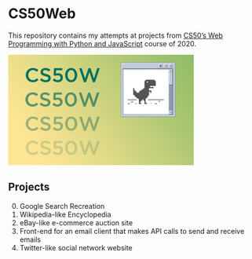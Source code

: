 # CS50Web
This repository contains my attempts at projects from [CS50’s Web Programming with Python and JavaScript](https://cs50.harvard.edu/web/2020/) course of 2020.

![CS50 Web image displaying Google's Dinosaur game](CS50W.png)

## Projects
0. Google Search Recreation
1. Wikipedia-like Encyclopedia
2. eBay-like e-commerce auction site
3. Front-end for an email client that makes API calls to send and receive emails
4. Twitter-like social network website